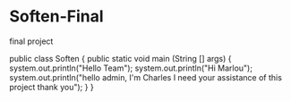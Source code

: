 # Soften-Final
final project

public class Soften {
  public static void main (String [] args) {
       system.out.println("Hello Team");
       system.out.println("Hi Marlou");
       system.out.println("hello admin, I'm Charles I need your assistance of this project thank you");
       }
}
